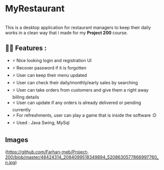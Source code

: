 # MyRestaurant
<br>
This is a desktop application for restaurant managers to keep their daily works in a clean way that i made for my <b>Project 200 </b>course.

## 🤙🏻 Features :
- ⚡ Nice looking login and registration UI
- ⚡ Recover password if it is forgotten
- ⚡ User can keep their menu updated
- ⚡ User can check their daily/monthly/early sales by searching
- ⚡ User can take orders from customers and give them a right away billing details
- ⚡ User can update if any orders is already delivered or pending currently
- ⚡ For refreshments, user can play a game that is inside the software :D
- ⚡ Used : Java Swing, MySql

## Images
(https://github.com/Farhan-meb/Project-200/blob/master/48424314_2084099518349894_5208630577866997760_n.jpg)

